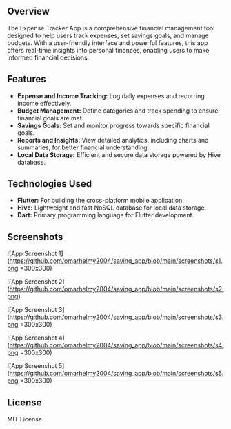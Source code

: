 ## Overview
The Expense Tracker App is a comprehensive financial management tool designed to help users track expenses, set savings goals, and manage budgets. With a user-friendly interface and powerful features, this app offers real-time insights into personal finances, enabling users to make informed financial decisions.

## Features
- **Expense and Income Tracking:** Log daily expenses and recurring income effectively.
- **Budget Management:** Define categories and track spending to ensure financial goals are met.
- **Savings Goals:** Set and monitor progress towards specific financial goals.
- **Reports and Insights:** View detailed analytics, including charts and summaries, for better financial understanding.
- **Local Data Storage:** Efficient and secure data storage powered by Hive database.

## Technologies Used
- **Flutter:** For building the cross-platform mobile application.
- **Hive:** Lightweight and fast NoSQL database for local data storage.
- **Dart:** Primary programming language for Flutter development.

## Screenshots
![App Screenshot 1] (https://github.com/omarhelmy2004/saving_app/blob/main/screenshots/s1.png =300x300)

![App Screenshot 2] (https://github.com/omarhelmy2004/saving_app/blob/main/screenshots/s2.png)

![App Screenshot 3] (https://github.com/omarhelmy2004/saving_app/blob/main/screenshots/s3.png =300x300)

![App Screenshot 4] (https://github.com/omarhelmy2004/saving_app/blob/main/screenshots/s4.png =300x300)

![App Screenshot 5] (https://github.com/omarhelmy2004/saving_app/blob/main/screenshots/s5.png =300x300)



## License
MIT License.
